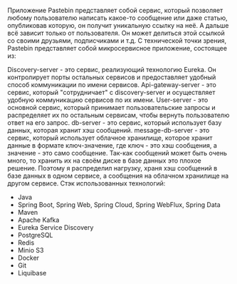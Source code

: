 Приложение Pastebin представляет собой сервис, который позволяет любому пользователю написать какое-то сообщение или даже статью, опубликовав которую, он получит уникальную ссылку на неё. А дальше всё зависит только от пользователя. Он может делиться этой ссылкой со своими друзьями, подписчиками и т.д. С технической точки зрения, Pastebin представляет собой микросервисное приложение, состоящее из:

Discovery-server - это сервис, реализующий технологию Eureka. Он контролирует порты остальных сервисов и предоставляет удобный способ коммуникации по имени сервисов.
Api-gateway-server - это сервис, который "сотрудничает" с discovery-server и осуществляет удобную коммуникацию сервисов по их имени.
User-server - это основной сервис, который принимает пользовательские запросы и распределяет их по остальным сервисам, чтобы вернуть пользователю ответ на его запрос.
db-server - это сервис, который использует базу данных, которая хранит хэш сообщений.
message-db-server - это сервис, который использует облачное хранилище, которое хранит данные в формате ключ-значение, где ключ - это хэш сообщения, а значение - это само сообщение. Так-как сообщений может быть очень много, то хранить их на своём диске в базе данных это плохое решение. Поэтому я распределил нагрузку, храня хэш сообщений в базе данных в одном сервисе, а сообщения на облачном хранилище на другом сервисе.
Стэк использованных технологий:

- Java
- Spring Boot, Spring Web, Spring Cloud, Spring WebFlux, Spring Data
- Maven
- Apache Kafka
- Eureka Service Discovery
- PostgreSQL
- Redis
- Minio S3
- Docker
- Git
- Liquibase
